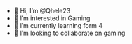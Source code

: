 - 👋 Hi, I’m @Qhele23
- 👀 I’m interested in Gaming
- 🌱 I’m currently learning form 4
- 💞️ I’m looking to collaborate on gaming 

<!---
Qhele23/Qhele23 is a ✨ special ✨ repository because its `README.md` (this file) appears on your GitHub profile.
You can click the Preview link to take a look at your changes.
--->
